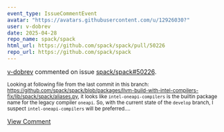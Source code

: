 ```yaml
---
event_type: IssueCommentEvent
avatar: "https://avatars.githubusercontent.com/u/12926030?"
user: v-dobrev
date: 2025-04-28
repo_name: spack/spack
html_url: https://github.com/spack/spack/pull/50226
repo_url: https://github.com/spack/spack
---
```


<a href='https://github.com/v-dobrev' target='_blank'>v-dobrev</a> commented on issue <a href='https://github.com/spack/spack/pull/50226' target='_blank'>spack/spack#50226</a>.

<small>Looking at following file from the last commit in this branch: https://github.com/spack/spack/blob/packages/llvm-build-with-intel-compilers-fix/lib/spack/spack/aliases.py, it looks like `intel-oneapi-compilers` is the builtin package name for the legacy compiler `oneapi`. So, with the current state of the `develop` branch, I suspect `intel-oneapi-compilers` will be preferred....</small>

<a href='https://github.com/spack/spack/pull/50226' target='_blank'>View Comment</a>